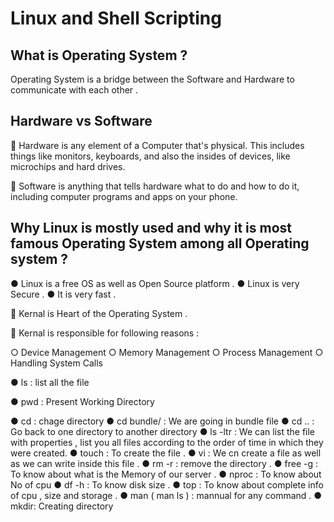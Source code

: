
# Linux and Shell Scripting

## What is Operating System ?

Operating System is a bridge between the Software and Hardware to communicate with each other . 

## Hardware vs Software

📌 Hardware is any element of a Computer that's physical. This includes things like monitors, keyboards, and also the insides of devices, like microchips and hard drives. 

📌 Software is anything that tells hardware what to do and how to do it, including computer programs and apps on your phone.

## Why Linux is mostly used and why it is most famous Operating System among all Operating system ?

● Linux is a free OS as well as Open Source platform .
● Linux is very Secure .
● It is very fast .

📕 Kernal is Heart of the Operating System .

🔖 Kernal is responsible for following reasons :

○ Device Management 
○ Memory Management 
○ Process Management 
○ Handling System Calls

● ls : list all the file

● pwd : Present Working Directory

● cd : chage directory
● cd bundle/ : We are going in bundle file
● cd .. : Go back to one directory to another directory
● ls -ltr : We can list the file with properties , list you all files according to the order of time in which they were created.
● touch : To create the file .
● vi : We cn create a file as well as we can write inside this file .
● rm -r : remove the directory .
● free -g : To know about what is the Memory of our server .
● nproc : To know about No of cpu 
● df -h : To know disk size .
● top : To know about complete info of cpu , size and storage .
● man ( man ls ) : mannual for any command .
● mkdir: Creating directory



